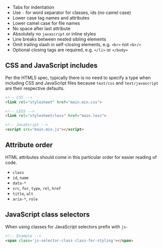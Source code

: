 * Tabs for indentation
* Use `-` for word separator for classes, ids (no camel case)
* Lower case tag names and attributes
* Lower camel case for file names
* No space after last attribute
* Absolutely no `javascript` or inline styles
* Line breaks between nested sibling elements
* Omit trailing slash in self-closing elements, e.g. ```<br>``` not ```<br/>```
* Optional closing tags are required, e.g. ```</li>``` or ```</body>```


## CSS and JavaScript includes
Per the HTML5 spec, typically there is no need to specify a type when including CSS and JavaScript files because ```text/css``` and ```text/javascript``` are their respective defaults.

```html
<!-- CSS -->
<link rel="stylesheet" href="main.min.css">

<!-- LESS -->
<link rel="stylesheet/less" href="main.less">

<!-- JavaScript -->
<script src="main.min.js"></script>
```

## Attribute order
HTML attributes should come in this particular order for easier reading of code.
* ```class```
* ```id```, ```name```
* ```data-*```
* ```src```, ```for```, ```type```, ```rel```, ```href```
* ```title```, ```alt```
* ```aria-*```, ```role```


## JavaScript class selectors
When using classes for JavaScript selectors prefix with ```js-```

```html
<!-- Example -->
<span class='js-selector-class class-for-styling'></span>
```
